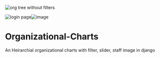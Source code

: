 ![org tree without filters](https://user-images.githubusercontent.com/80151279/114075566-4ba3c200-98c3-11eb-9962-ea36daf6e93b.png)

![login page](https://user-images.githubusercontent.com/80151279/114074979-a1c43580-98c2-11eb-84e0-6fecf449b709.png)![image](https://user-images.githubusercontent.com/80151279/114075354-16976f80-98c3-11eb-8a98-3c7b38952d13.png)

# Organizational-Charts
An Heirarchial organizational charts with filter, slider, staff image in django


